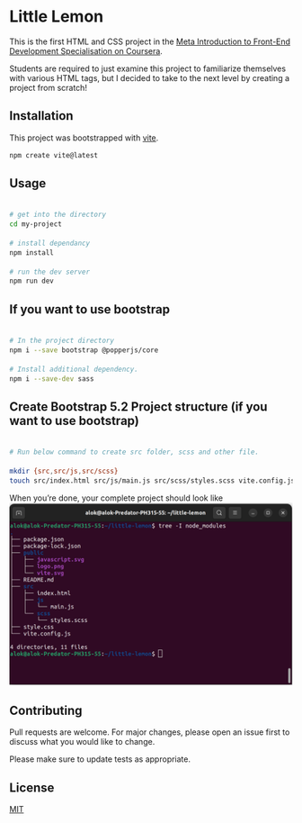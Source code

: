 # Little Lemon

This is the first HTML and CSS project in the [Meta Introduction to Front-End Development Specialisation on Coursera](https://www.coursera.org/learn/introduction-to-front-end-development/programming/omNSR/creating-an-html-document).

Students are required to just examine this project to familiarize themselves with various HTML tags, but I decided to take to the next level by creating a project from scratch!

## Installation

This project was bootstrapped with [vite](https://vitejs.dev/guide/).

```bash
npm create vite@latest
```

## Usage

```bash

# get into the directory
cd my-project

# install dependancy
npm install

# run the dev server
npm run dev

```

## If you want to use bootstrap
```bash

# In the project directory
npm i --save bootstrap @popperjs/core

# Install additional dependency.
npm i --save-dev sass

```

## Create Bootstrap 5.2 Project structure (if you want to use bootstrap)
```bash

# Run below command to create src folder, scss and other file.

mkdir {src,src/js,src/scss}
touch src/index.html src/js/main.js src/scss/styles.scss vite.config.js

```

When you’re done, your complete project should look 
like ![this](./public/tree.png)

## Contributing

Pull requests are welcome. For major changes, please open an issue first
to discuss what you would like to change.

Please make sure to update tests as appropriate.

## License

[MIT](https://choosealicense.com/licenses/mit/)

[def]: ./public/tree.png